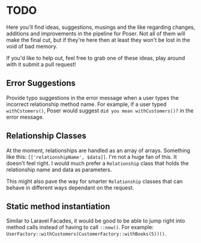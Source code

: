 # TODO
Here you'll find ideas, suggestions, musings and the like regarding changes, additions and
improvements in the pipeline for Poser. Not all of them will make the final cut, but if they're
here then at least they won't be lost in the void of bad memory.

If you'd like to help out, feel free to grab one of these ideas, play around with it submit a 
pull request!

## Error Suggestions 

Provide typo suggestions in the error message when a user
types the incorrect relationship method name. For example, if a user typed `withCstomers()`, Poser
would suggest `did you mean withCustomers()?` in the error message.  

## Relationship Classes

At the moment, relationships are handled as an array of arrays. Something like this:
`[['relationshipName', $data]]`. I'm not a huge fan of this. It doesn't feel right. I would
much prefer a `Relationship` class that holds the relationship name and data as parameters.

This might also pave the way for smarter `Relationship` classes that can behave in different ways 
dependant on the request. 

## Static method instantiation

Similar to Laravel Facades, it would be good to be able to jump right into method calls instead of having to call `::new()`.
For example: `UserFactory::withCustomers(CustomerFactory::withBooks(5))()`.
